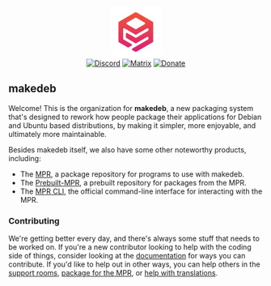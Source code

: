 <div align="center">
  <img alt="makedeb logo" src="https://github.com/makedeb/brand/raw/main/extra/matrix-discord.png" width="100">
  <br>
  <a href="https://discord.gg/R3MhyghtMD"><img alt="Discord" src="https://img.shields.io/discord/938574663565574185?color=5865F2&logo=discord&logoColor=white&style=for-the-badge"></a>
  <a href="https://matrix.to/#/#makedeb:hunterwittenborn.com"><img alt="Matrix" src="https://img.shields.io/matrix/makedeb:hunterwittenborn.com?color=black&logo=matrix&server_fqdn=matrix.hunterwittenborn.com&style=for-the-badge"></a>
  <a href="https://patreon.com/makedeb"><img alt="Donate" src="https://img.shields.io/badge/PATREON-DONATE-FF424D?style=for-the-badge&logo=patreon&logoColor=white"></a>
</div>
<h2>makedeb</h2>

Welcome! This is the organization for **makedeb**, a new packaging system that's designed to rework how people package their applications for Debian and Ubuntu based distributions, by making it simpler, more enjoyable, and ultimately more maintainable.

Besides makedeb itself, we also have some other noteworthy products, including:

- The [MPR](https://mpr.makedeb.org), a package repository for programs to use with makedeb.
- The [Prebuilt-MPR](https://docs.makedeb.org/prebuilt-mpr), a prebuilt repository for packages from the MPR.
- The [MPR CLI](https://github.com/makedeb/mpr-cli), the official command-line interface for interacting with the MPR.

### Contributing
We're getting better every day, and there's always some stuff that needs to be worked on. If you're a new contributor looking to help with the coding side of things, consider looking at the [documentation](https://docs.makedeb.org/support/ways-to-support-makedeb/#contribute-code) for ways you can contribute. If you'd like to help out in other ways, you can help others in the [support rooms](https://docs.makedeb.org/support/obtaining-support/), [package for the MPR](https://docs.makedeb.org/using-the-mpr/uploading-packages/), or [help with translations](https://docs.makedeb.org/support/ways-to-support-makedeb/#translating).
